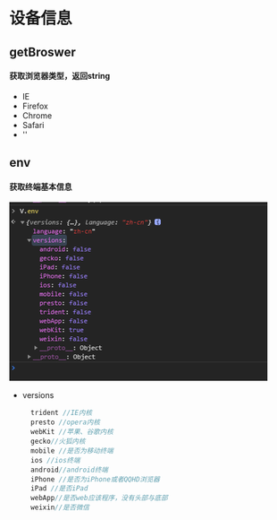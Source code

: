 # 设备信息



## getBroswer
#### 获取浏览器类型，返回string
- IE
- Firefox
- Chrome
- Safari
- ''

## env
#### 获取终端基本信息
  ![env](../.vuepress/public/env.png)

  - versions
    ```js
      trident //IE内核
      presto //opera内核
      webKit //苹果、谷歌内核
      gecko//火狐内核
      mobile //是否为移动终端
      ios //ios终端
      android//android终端
      iPhone //是否为iPhone或者QQHD浏览器
      iPad //是否iPad
      webApp//是否web应该程序，没有头部与底部
      weixin//是否微信
    ```
